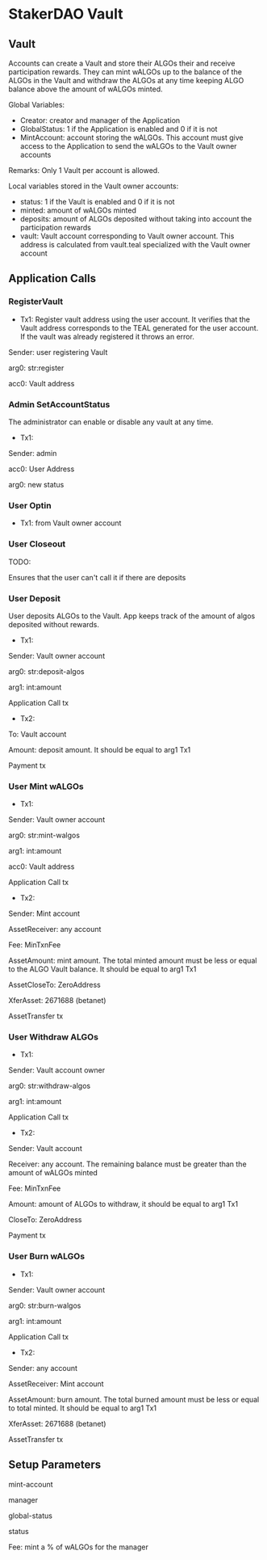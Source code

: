 # StakerDAO Vault

## Vault

Accounts can create a Vault and store their ALGOs their and receive participation rewards. They can mint wALGOs up to the balance of the ALGOs in the Vault and withdraw the ALGOs at any time keeping ALGO balance above the amount of wALGOs minted.

Global Variables:
* Creator: creator and manager of the Application
* GlobalStatus: 1 if the Application is enabled and 0 if it is not
* MintAccount: account storing the wALGOs. This account must give access to the Application to send the wALGOs to the Vault owner accounts

Remarks:
Only 1 Vault per account is allowed. 

Local variables stored in the Vault owner accounts:
* status: 1 if the Vault is enabled and 0 if it is not
* minted: amount of wALGOs minted
* deposits: amount of ALGOs deposited without taking into account the participation rewards
* vault: Vault account corresponding to Vault owner account. This address is calculated from vault.teal specialized with the Vault owner account

## Application Calls

### RegisterVault

* Tx1: Register vault address using the user account. It verifies that the Vault address corresponds to the TEAL generated for the user account. 
If the vault was already registered it throws an error.

Sender: user registering Vault 

arg0: str:register

acc0: Vault address


### Admin SetAccountStatus

The administrator can enable or disable any vault at any time.

* Tx1: 

Sender: admin

acc0: User Address

arg0: new status


### User Optin

* Tx1: from Vault owner account

### User Closeout

TODO:

Ensures that the user can't call it if there are deposits

### User Deposit

User deposits ALGOs to the Vault. App keeps track of the amount of algos deposited without rewards.

* Tx1: 

Sender: Vault owner account

arg0: str:deposit-algos

arg1: int:amount

Application Call tx

* Tx2: 

To: Vault account

Amount: deposit amount. It should be equal to arg1 Tx1

Payment tx

### User Mint wALGOs

* Tx1: 

Sender: Vault owner account

arg0: str:mint-walgos

arg1: int:amount

acc0: Vault address

Application Call tx

* Tx2: 

Sender: Mint account

AssetReceiver: any account

Fee: MinTxnFee

AssetAmount: mint amount. The total minted amount must be less or equal to the ALGO Vault balance. It should be equal to arg1 Tx1

AssetCloseTo: ZeroAddress

XferAsset: 2671688 (betanet)

AssetTransfer tx

### User Withdraw ALGOs

* Tx1: 

Sender: Vault account owner

arg0: str:withdraw-algos

arg1: int:amount

Application Call tx

* Tx2: 

Sender: Vault account

Receiver: any account. The remaining balance must be greater than the amount of wALGOs minted

Fee: MinTxnFee

Amount: amount of ALGOs to withdraw, it should be equal to arg1 Tx1

CloseTo: ZeroAddress

Payment tx

### User Burn wALGOs

* Tx1: 

Sender: Vault owner account

arg0: str:burn-walgos

arg1: int:amount

Application Call tx

* Tx2: 

Sender: any account

AssetReceiver: Mint account

AssetAmount: burn amount. The total burned amount must be less or equal to total minted. It should be equal to arg1 Tx1

XferAsset: 2671688 (betanet)

AssetTransfer tx



## Setup Parameters ##

mint-account

manager

global-status

status

Fee: mint a % of wALGOs for the manager